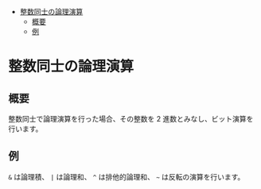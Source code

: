 <!-- TOC START min:1 max:3 link:true asterisk:false update:true -->
- [整数同士の論理演算](#整数同士の論理演算)
  - [概要](#概要)
  - [例](#例)
<!-- TOC END -->


# 整数同士の論理演算

## 概要

整数同士で論理演算を行った場合、その整数を 2 進数とみなし、ビット演算を行います。


## 例

`&` は論理積、 `|` は論理和、 `^` は排他的論理和、 `~` は反転の演算を行います。
